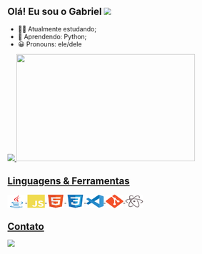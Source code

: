 ## Olá! Eu sou o Gabriel   <img src = "https://github.com/TheDudeThatCode/TheDudeThatCode/blob/master/Assets/Hi.gif" width = "32px">

 - 👨‍🎓 Atualmente estudando;
 - 📖 Aprendendo: Python;
 - 😀 Pronouns: ele/dele
<p>
    <a href="https://github.com/GKS65">
    <img height="180em" src="https://github-readme-stats.vercel.app/api?username=GKS65&show_icons=true&theme=dark&include_all_commits=true&count_private=true"/>
    <img height="240em" width="400em" src="https://github-readme-stats.vercel.app/api/top-langs/?username=GKS65&layout=compact&langs_count=7&theme=dark"/>
</p>

## Linguagens & Ferramentas
<p style="display: inline_block">
    <img align="center" alt="Java" height="30" width="40" src="https://raw.githubusercontent.com/devicons/devicon/master/icons/java/java-original.svg">
    <img align="center" alt="Js" height="30" width="40" src="https://raw.githubusercontent.com/devicons/devicon/master/icons/javascript/javascript-plain.svg">
    <img align="center" alt="HTML" height="30" width="40" src="https://raw.githubusercontent.com/devicons/devicon/master/icons/html5/html5-original.svg">
    <img align="center" alt="CSS" height="30" width="40" src="https://raw.githubusercontent.com/devicons/devicon/master/icons/css3/css3-original.svg">
    <img align="center" alt="VSCode" height="30" width="40" src="https://raw.githubusercontent.com/devicons/devicon/master/icons/vscode/vscode-original.svg">
    <img align="center" alt="git" height="30" width="40" src="https://raw.githubusercontent.com/devicons/devicon/master/icons/git/git-original.svg">
    <img align="center" alt="Atom" height="30" width="40" src="https://raw.githubusercontent.com/devicons/devicon/master/icons/atom/atom-original.svg">
    <!-- <img align="center" alt="PHP" height="30" width="40" src="https://raw.githubusercontent.com/devicons/devicon/master/icons/php/php-plain.svg"> 
    <img align="center" alt="Python" height="30" width="40" src="https://raw.githubusercontent.com/devicons/devicon/master/icons/python/python-original.svg">
    <img align="center" alt="React" height="30" width="40" src="https://raw.githubusercontent.com/devicons/devicon/master/icons/react/react-original.svg">
    <img align="center" alt="Dart" height="30" width="40" src="https://raw.githubusercontent.com/devicons/devicon/master/icons/dart/dart-original.svg">
    <img align="center" alt="Flutter" height="30" width="40" src="https://raw.githubusercontent.com/devicons/devicon/master/icons/flutter/flutter-original.svg">
    <img align="center" alt="nodeJS" height="30" width="40" src="https://raw.githubusercontent.com/devicons/devicon/master/icons/nodejs/nodejs-original.svg">
    <img align="center" alt="MySQL" height="30" width="40" src="https://raw.githubusercontent.com/devicons/devicon/master/icons/mysql/mysql-original.svg"> -->
</p>

## Contato
<p>
    <a href = "mailto:gabriel.kschiavo@gmail.com"><img src="https://img.shields.io/badge/Gmail-D14836?style=for-the-badge&logo=gmail&logoColor=white" target="_blank"></a>
    <!-- <a href = ""><img src="https://img.shields.io/badge/Facebook-1877F2?style=for-the-badge&logo=facebook&logoColor=white" target="_blank"></a>
    <a href = ""><img src="https://img.shields.io/badge/Instagram-E4405F?style=for-the-badge&logo=instagram&logoColor=white" target="_blank"></a> 
    <a href = ""><img src="https://img.shields.io/badge/LinkedIn-0077B5?style=for-the-badge&logo=linkedin&logoColor=white" target="_blank"></a> -->
</p>
